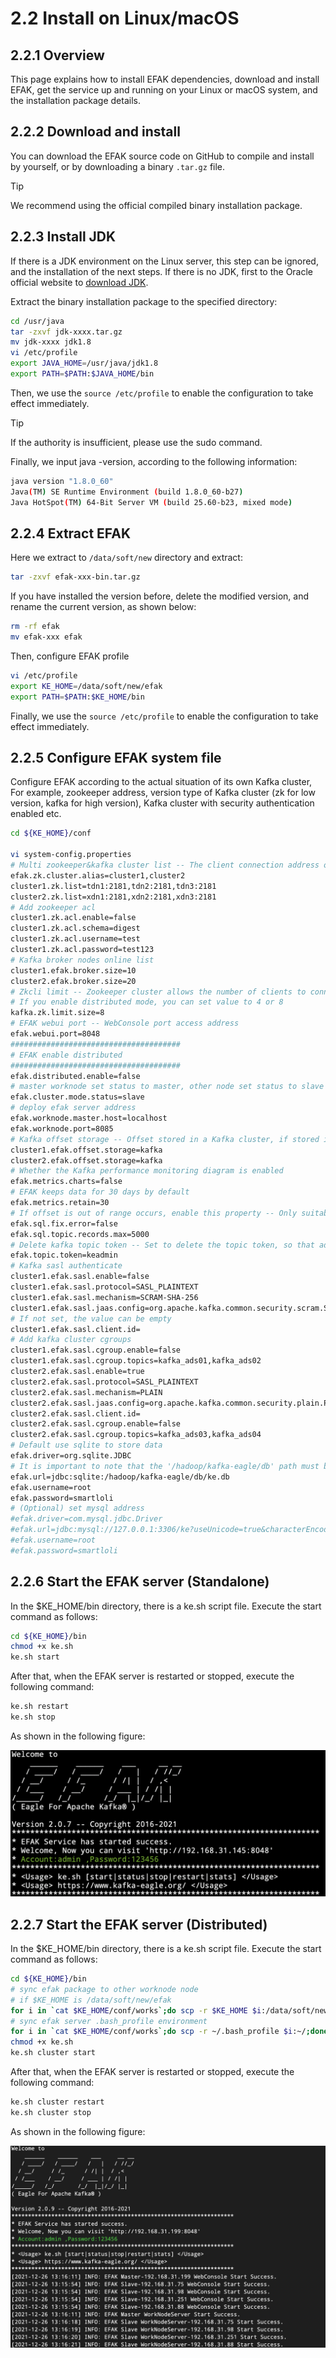 # 2.2 Install on Linux/macOS
## 2.2.1 Overview
This page explains how to install EFAK dependencies, download and install EFAK, get the service up and running on your Linux or macOS system, and the installation package details.

## 2.2.2 Download and install
You can download the EFAK source code on GitHub to compile and install by yourself, or by downloading a binary `.tar.gz` file.
> [!tip]
> We recommend using the official compiled binary installation package.

## 2.2.3 Install JDK
If there is a JDK environment on the Linux server, this step can be ignored, and the installation of the next steps. If there is no JDK, first to the Oracle official website to [download JDK](http://www.oracle.com/technetwork/java/javase/downloads/index.html).

Extract the binary installation package to the specified directory:
```bash
cd /usr/java
tar -zxvf jdk-xxxx.tar.gz
mv jdk-xxxx jdk1.8
vi /etc/profile
export JAVA_HOME=/usr/java/jdk1.8
export PATH=$PATH:$JAVA_HOME/bin
```
Then, we use the `source /etc/profile` to enable the configuration to take effect immediately.
> [!tip]
> If the authority is insufficient, please use the sudo command.

Finally, we input java -version, according to the following information:
```bash
java version "1.8.0_60"
Java(TM) SE Runtime Environment (build 1.8.0_60-b27)
Java HotSpot(TM) 64-Bit Server VM (build 25.60-b23, mixed mode)
```
## 2.2.4 Extract EFAK
Here we extract to `/data/soft/new` directory and extract:
```bash
tar -zxvf efak-xxx-bin.tar.gz
```
If you have installed the version before, delete the modified version, and rename the current version, as shown below:
```bash
rm -rf efak
mv efak-xxx efak
```
Then, configure EFAK profile
```bash
vi /etc/profile
export KE_HOME=/data/soft/new/efak
export PATH=$PATH:$KE_HOME/bin
```
Finally, we use the `source /etc/profile` to enable the configuration to take effect immediately.

## 2.2.5 Configure EFAK system file
Configure EFAK according to the actual situation of its own Kafka cluster, For example, zookeeper address, version type of Kafka cluster (zk for low version, kafka for high version), Kafka cluster with security authentication enabled etc.
```bash
cd ${KE_HOME}/conf

vi system-config.properties
# Multi zookeeper&kafka cluster list -- The client connection address of the Zookeeper cluster is set here
efak.zk.cluster.alias=cluster1,cluster2
cluster1.zk.list=tdn1:2181,tdn2:2181,tdn3:2181
cluster2.zk.list=xdn1:2181,xdn2:2181,xdn3:2181
# Add zookeeper acl
cluster1.zk.acl.enable=false
cluster1.zk.acl.schema=digest
cluster1.zk.acl.username=test
cluster1.zk.acl.password=test123
# Kafka broker nodes online list
cluster1.efak.broker.size=10
cluster2.efak.broker.size=20
# Zkcli limit -- Zookeeper cluster allows the number of clients to connect to
# If you enable distributed mode, you can set value to 4 or 8
kafka.zk.limit.size=8
# EFAK webui port -- WebConsole port access address
efak.webui.port=8048
######################################
# EFAK enable distributed
######################################
efak.distributed.enable=false
# master worknode set status to master, other node set status to slave
efak.cluster.mode.status=slave
# deploy efak server address
efak.worknode.master.host=localhost
efak.worknode.port=8085
# Kafka offset storage -- Offset stored in a Kafka cluster, if stored in the zookeeper, you can not use this option
cluster1.efak.offset.storage=kafka
cluster2.efak.offset.storage=kafka
# Whether the Kafka performance monitoring diagram is enabled
efak.metrics.charts=false
# EFAK keeps data for 30 days by default
efak.metrics.retain=30
# If offset is out of range occurs, enable this property -- Only suitable for kafka sql
efak.sql.fix.error=false
efak.sql.topic.records.max=5000
# Delete kafka topic token -- Set to delete the topic token, so that administrators can have the right to delete
efak.topic.token=keadmin
# Kafka sasl authenticate
cluster1.efak.sasl.enable=false
cluster1.efak.sasl.protocol=SASL_PLAINTEXT
cluster1.efak.sasl.mechanism=SCRAM-SHA-256
cluster1.efak.sasl.jaas.config=org.apache.kafka.common.security.scram.ScramLoginModule required username="admin" password="admin-secret";
# If not set, the value can be empty
cluster1.efak.sasl.client.id=
# Add kafka cluster cgroups
cluster1.efak.sasl.cgroup.enable=false
cluster1.efak.sasl.cgroup.topics=kafka_ads01,kafka_ads02
cluster2.efak.sasl.enable=true
cluster2.efak.sasl.protocol=SASL_PLAINTEXT
cluster2.efak.sasl.mechanism=PLAIN
cluster2.efak.sasl.jaas.config=org.apache.kafka.common.security.plain.PlainLoginModule required username="admin" password="admin-secret";
cluster2.efak.sasl.client.id=
cluster2.efak.sasl.cgroup.enable=false
cluster2.efak.sasl.cgroup.topics=kafka_ads03,kafka_ads04
# Default use sqlite to store data
efak.driver=org.sqlite.JDBC
# It is important to note that the '/hadoop/kafka-eagle/db' path must be exist.
efak.url=jdbc:sqlite:/hadoop/kafka-eagle/db/ke.db
efak.username=root
efak.password=smartloli
# (Optional) set mysql address
#efak.driver=com.mysql.jdbc.Driver
#efak.url=jdbc:mysql://127.0.0.1:3306/ke?useUnicode=true&characterEncoding=UTF-8&zeroDateTimeBehavior=convertToNull
#efak.username=root
#efak.password=smartloli
```
## 2.2.6 Start the EFAK server (Standalone)
In the $KE_HOME/bin directory, there is a ke.sh script file. Execute the start command as follows:
```bash
cd ${KE_HOME}/bin
chmod +x ke.sh
ke.sh start
```
After that, when the EFAK server is restarted or stopped, execute the following command:
```bash
ke.sh restart
ke.sh stop
```
As shown in the following figure:

![efak startup standalone img](../res/qs/topics/startup_standalone.png)

## 2.2.7 Start the EFAK server (Distributed)
In the $KE_HOME/bin directory, there is a ke.sh script file. Execute the start command as follows:
```bash
cd ${KE_HOME}/bin
# sync efak package to other worknode node
# if $KE_HOME is /data/soft/new/efak
for i in `cat $KE_HOME/conf/works`;do scp -r $KE_HOME $i:/data/soft/new;done
# sync efak server .bash_profile environment
for i in `cat $KE_HOME/conf/works`;do scp -r ~/.bash_profile $i:~/;done
chmod +x ke.sh
ke.sh cluster start
```
After that, when the EFAK server is restarted or stopped, execute the following command:
```bash
ke.sh cluster restart
ke.sh cluster stop
```
As shown in the following figure:

![efak startup distributed img](../res/qs/topics/efak_distribute_startup.png)
